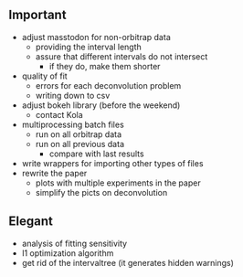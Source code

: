 ## Important
* adjust masstodon for non-orbitrap data
    * providing the interval length
    * assure that different intervals do not intersect
        * if they do, make them shorter
* quality of fit
    * errors for each deconvolution problem
    * writing down to csv
* adjust bokeh library (before the weekend)
    * contact Kola
* multiprocessing batch files
    * run on all orbitrap data
    * run on all previous data
        * compare with last results
* write wrappers for importing other types of files
* rewrite the paper
    * plots with multiple experiments in the paper
    * simplify the picts on deconvolution

## Elegant
* analysis of fitting sensitivity
* l1 optimization algorithm  
* get rid of the intervaltree (it generates hidden warnings)